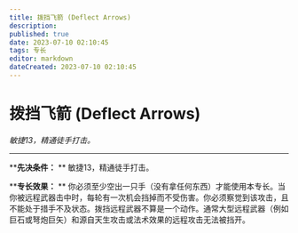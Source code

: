 ```yaml
---
title: 拨挡飞箭 (Deflect Arrows)
description: 
published: true
date: 2023-07-10 02:10:45
tags: 专长
editor: markdown
dateCreated: 2023-07-10 02:10:45
---
```


# 拨挡飞箭 (Deflect Arrows)

_敏捷13，精通徒手打击。_

* * *

****先决条件：** ** 敏捷13，精通徒手打击。

****专长效果：** **
你必须至少空出一只手（没有拿任何东西）才能使用本专长。当你被远程武器击中时，每轮有一次机会挡掉而不受伤害。你必须察觉到该攻击，且不能处于措手不及状态。拨挡远程武器不算是一个动作。通常大型远程武器（例如巨石或弩炮巨矢）和源自天生攻击或法术效果的远程攻击无法被挡开。


